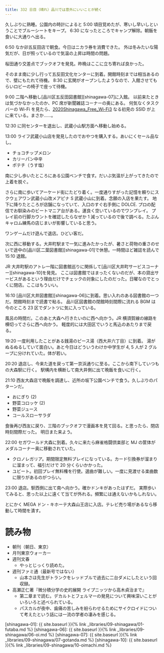```yaml
---
title: 332 日目（晴れ）品川では意外にいいことが続く
---
```


久しぶりに熟睡。公園内の時計によると 5:00 頃目覚めたが、寒いし早いしということでブルーシートをキープ。
6:30 になったところでキャンプ解除。朝飯を食いに大通りへ出る。

6:50 なか卯五反田店で朝食。今日はニカラ券を消費できた。
外は冬みたいな陽気だが、日が照っているので気温の上昇は時間の問題。

桜田通り交差点でブックオフを発見。昨晩はここに立ち寄れば良かった。

そのまま南に少し行って五反田文化センターに到着。開館時刻までは相当あるので、壁にもたれて待機。
8:30 に玄関がオープンしたようなので、入館させてもらいロビーの椅子で座って待機。

9:00 二階へ移動し[品川区五反田図書館][shinagawa-07]に入館。
以前来たときは気づかなかったのか、PC 席が新聞雑誌コーナーの奥にある。
何気なくタスクバーの Wi-Fi を見たら、[2020Shinagawa_Free_Wi-Fi3](https://www.city.shinagawa.tokyo.jp/PC/kuseizyoho/kuseizyoho-siryo/kuseizyoho-siryo-free_wifi/index.html) なる初見の SSID が上に来ている。まさか……。

12:30 に同センターを退出し、武蔵小山駅方面へ移動し始める。

13:00 ライフ武蔵小山店を発見したのでおやつを購入する。あいにくセール品なし。
* チョコチップメロン
* カリーパン中辛
* ポテチ（うす塩）

南に少し歩いたところにある公園ベンチで食す。だいぶ気温が上がってきたので上着を脱ぐ。

さらに南に歩いてアーケード街にたどり着く。一度通りすがった記憶を頼りにスクウェアワン武蔵小山改メアピナ S 武蔵小山に到着。念願の入店を果たす。
地下に降りたところが店舗になっていて、入口のすぐ右手側に DOLCE. プロの配信でお馴染みのビートマニア台がある。運良く空いているのでワンプレイ。
プレイ前の行脚カウントを確認したらなぜか 1 減っているので後で調べる。たぶんキャロム練馬の店じまいが影響していると思う。

ワンゲームだけ遊んで退店。ひどい客だ。

次に西に移動する。大井町駅まで一気に進みたかったが、暑さと荷物の重さのせいで途中の[品川区二葉図書館][shinagawa-01]で休憩。一時間ほど雑誌を読んで
15:10 退館。

JR 大井町駅のアトレ一階に図書館巡りに関係して[品川区大井町サービスコーナー][shinagawa-10]を発見。
ここは図書館ではまったくないのだが、本の貸出サービスがあるという理由だけでチェックの対象にしたのだった。日曜なのでとっくに閉店。ここはもういい。

16:10 [品川区大井図書館][shinagawa-06]に到着。思い入れのある図書館の一つだ。閉館時刻まで読書で粘る。
品川区図書館の閉館時刻間際に流れる BGM は今のところ 23 区でダントツに気に入っている。

風呂の時間だ。このあと大森へ行きたいのに西へ向かう。JR 横須賀線の線路を横切ってさらに西へ向かう。
軽度的には大田区でいうと馬込のあたりまで戻る。

19:20 一度利用したことがある銭湯のピース湯（西大井六丁目）に到着。
湯がぬるぬるしていて面白い。あと今日はどういうわけか中学生が 4, 5 人が 2 グループに分けれていた。体が若い。

20:20 退店し、今来た道を戻って第一京浜通りに至る。ここから南下していつもの大森駅に行く。
駅構内を横断して南大井側に出て晩飯を食いに行く。

21:10 西友大森店で晩飯を調達し、近所の坂下公園ベンチで食う。久しぶりのパターンだ。
* おにぎり (2)
* 野菜コロッケ (2)
* 野菜ジュース
* コールスローサラダ

食後再び西友に戻り、三階のブックオフで漫画本を見て回る。と思ったら、閉店時刻間際だった。
明日また来よう。

22:00 セガワールド大森に到着。久々に来たら麻雀格闘倶楽部と MJ の筐体がメダルコーナー奥に移動されていた。
* クロノレガリア。期間限定無料プレイになっている。カード引換券が溜まりに溜まって、福引だけで 20 分くらいかかった。
* ユビート。初回プレイ無料権を行使。選曲が難しい。一度に見渡せる楽曲数に限りがあるのがつらい。

23:00 退店。駅西側に出て南へ向かう。確かドンキがあったはずだ。
実際歩いてみると、思った以上に遠くて当てが外れる。頻繁には通えないかもしれない。

とにかく MEGA ドン・キホーテ大森山王店に入店。テレビ売り場があるなら移動して時間を潰す。

# 読み物

* 朝刊（朝日、東京）
* 月刊東京ウォーカー
* 週刊文春
  * やっとじっくり読めた。
* 週刊ファミ通（最新号ではない）
  * 山本さほ先生がトランクをレッドブルで過去に二台ダメにしたという回収録。
* 高瀬正仁著『微分積分学の史的展開 ライプニッツから高木貞治まで』
  * 第二章まで読む。デカルトとフェルマーの発見について興味深いことがいろいろと述べられている。
  * パスカルが夜中、歯痛の苦しみを紛らわせるためにサイクロイドについて考えたという話には一流の学者の凄みを感じる。

[shinagawa-01]: {{ site.baseurl }}{% link _libraries/09-shinagawa/01-futaba.md %}
[shinagawa-06]: {{ site.baseurl }}{% link _libraries/09-shinagawa/06-oi.md %}
[shinagawa-07]: {{ site.baseurl }}{% link _libraries/09-shinagawa/07-gotanda.md %}
[shinagawa-10]: {{ site.baseurl }}{% link _libraries/09-shinagawa/10-oimachi.md %}
